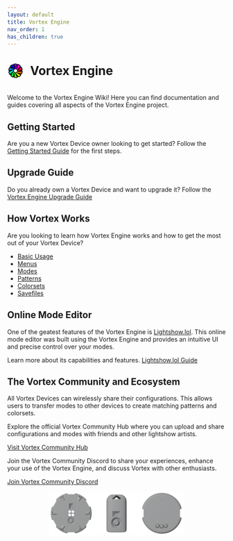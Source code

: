 ```yaml
---
layout: default
title: Vortex Engine
nav_order: 1
has_children: true
---
```


<style>
.engine-icon {
   margin: 0px;
   width: 6%;
   height: 6%
}
.device-icon {
   margin: 0px;
   width: 20%;
   height: 20%
}
</style>
<div style="display: flex; align-items: center;">
  <img class="engine-icon" style="margin-right: 15px; width: 7.5%; height: auto;" src="assets/images/vedit22shadow.png" alt="Vortex Engine Icon">
  <h1 style="margin: 0;">Vortex Engine</h1>
  <p><br><br><br></p>
</div>


Welcome to the Vortex Engine Wiki! Here you can find documentation and guides covering all aspects of the Vortex Engine project.


## Getting Started


Are you a new Vortex Device owner looking to get started? Follow the [Getting Started Guide](getting_started.html) for the first steps.

## Upgrade Guide

Do you already own a Vortex Device and want to upgrade it? Follow the [Vortex Engine Upgrade Guide](upgrade_guide.html)

## How Vortex Works

Are you looking to learn how Vortex Engine works and how to get the most out of your Vortex Device?

 - [Basic Usage](basic_usage.html)
 - [Menus](menus.html)
 - [Modes](modes.html)
 - [Patterns](patterns.html)
 - [Colorsets](colorsets.html)
 - [Savefiles](savefile_format.html)

 ## Online Mode Editor

 One of the geatest features of the Vortex Engine is [Lightshow.lol](https://lightshow.lol). This online mode editor was built using the Vortex Engine and provides an intuitive UI and precise control over your modes.

Learn more about its capabilities and features.
 [Lightshow.lol Guide](lightshow_lol.html)

## The Vortex Community and Ecosystem

All Vortex Devices can wirelessly share their configurations. This allows users to transfer modes to other devices to create matching patterns and colorsets.

Explore the official Vortex Community Hub where you can upload and share configurations and modes with friends and other lightshow artists.

[Visit Vortex Community Hub](https://vortex.community)

Join the Vortex Community Discord to share your experiences, enhance your use of the Vortex Engine, and discuss Vortex with other enthusiasts.

[Join Vortex Community Discord](https://discord.gg/4R9at8S8Sn)


<div style="text-align: center;">
  <img width="220" height="220" class="device-icon" src="assets/images/spark-orbit-render.png" alt="Spark Orbit">
  <img width="220" height="220" class="device-icon" src="assets/images/spark-handle-render.png" alt="Spark Handle">
  <img width="220" height="220" class="device-icon" src="assets/images/Chromadeck-Render.png" alt="Chromadeck">
  
</div>